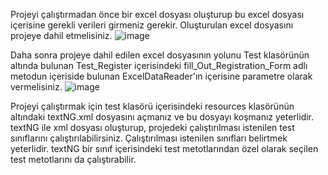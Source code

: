 Projeyi çalıştırmadan önce bir excel dosyası oluşturup bu excel dosyası içerisine gerekli verileri girmeniz gerekir. Oluşturulan excel dosyasını projeye dahil etmelisiniz.
![image](https://github.com/zehrayhn/selenium-test/assets/75533288/133f50a3-d6de-41c0-9c1d-734dd1066595)



Daha sonra projeye dahil edilen excel dosyasının yolunu Test klasörünün altında bulunan Test_Register içerisindeki fill_Out_Registration_Form adlı 
metodun içeriside bulunan ExcelDataReader'ın içerisine parametre olarak vermelisiniz.
![image](https://github.com/zehrayhn/selenium-test/assets/75533288/82a8af74-79c5-4e7d-b1c3-7a9fac99fdba)



Projeyi çalıştırmak için test klasörü içerisindeki resources klasörünün altındaki textNG.xml dosyasını açmanız ve bu dosyayı koşmanız yeterlidir. 
textNG ile xml dosyası oluşturup, projedeki çalıştırılması istenilen test sınıflarını çalıştırılabilirsiniz. Çalıştırılması istenilen sınıfları belirtmek yeterlidir. 
textNG bir sınıf içerisindeki test metotlarından özel olarak seçilen test metotlarını da çalıştırabilir. 
